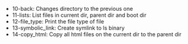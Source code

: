 - 10-back: Changes directory to the previous one
- 11-lists: List files in current dir, parent dir and boot dir
- 12-file_type: Print the file type of file
- 13-symbolic_link: Create symlink to ls binary
- 14-copy_html: Copy all html files on the current dir to the parent dir
